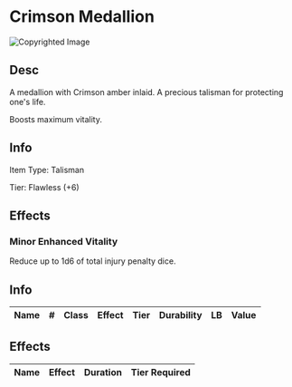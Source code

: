 # Crimson Medallion

![Copyrighted Image](CrimsonMedallion.png)

## Desc

A medallion with Crimson amber inlaid. A precious talisman for protecting one's life.

Boosts maximum vitality.

## Info

Item Type: Talisman

Tier: Flawless (+6)

## Effects

### Minor Enhanced Vitality

Reduce up to 1d6 of total injury penalty dice.


## Info

| Name | # | Class | Effect | Tier | Durability | LB | Value |
| :--: | :-: | :---: | :----: | :--: | :--------: | :-: | :---: |

## Effects

| Name | Effect | Duration | Tier Required |
| :--- | :----: | :------: | :-----------: |
